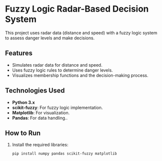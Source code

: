 # Fuzzy Logic Radar-Based Decision System

This project uses radar data (distance and speed) with a fuzzy logic system to assess danger levels and make decisions. 

## Features
- Simulates radar data for distance and speed.
- Uses fuzzy logic rules to determine danger levels.
- Visualizes membership functions and the decision-making process.

## Technologies Used
- **Python 3.x**
- **scikit-fuzzy**: For fuzzy logic implementation.
- **Matplotlib**: For visualization.
- **Pandas**: For data handling..

## How to Run
1. Install the required libraries:
   ```bash
   pip install numpy pandas scikit-fuzzy matplotlib
